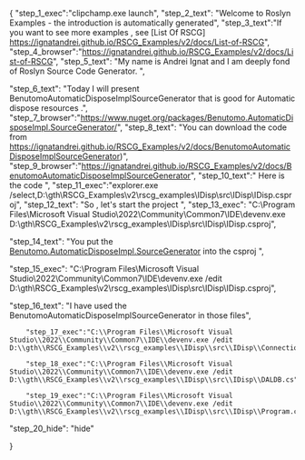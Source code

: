 {
    "step_1_exec":"clipchamp.exe launch",
    "step_2_text": "Welcome to Roslyn Examples - the introduction is automatically generated",
    "step_3_text":"If you want to see more examples , see  [List Of RSCG] https://ignatandrei.github.io/RSCG_Examples/v2/docs/List-of-RSCG",
    "step_4_browser":"https://ignatandrei.github.io/RSCG_Examples/v2/docs/List-of-RSCG",
    "step_5_text": "My name is Andrei Ignat and I am deeply fond of Roslyn Source Code Generator. ",

"step_6_text": "Today I will present BenutomoAutomaticDisposeImplSourceGenerator  that is good for Automatic dispose resources .",
"step_7_browser":"https://www.nuget.org/packages/Benutomo.AutomaticDisposeImpl.SourceGenerator/",
"step_8_text": "You can download the code from https://ignatandrei.github.io/RSCG_Examples/v2/docs/BenutomoAutomaticDisposeImplSourceGenerator)",
"step_9_browser":"https://ignatandrei.github.io/RSCG_Examples/v2/docs/BenutomoAutomaticDisposeImplSourceGenerator",
"step_10_text":" Here is the code ",
"step_11_exec":"explorer.exe /select,D:\\gth\\RSCG_Examples\\v2\\rscg_examples\\IDisp\\src\\IDisp\\IDisp.csproj",
"step_12_text": "So , let's start the project ",
"step_13_exec": "C:\\Program Files\\Microsoft Visual Studio\\2022\\Community\\Common7\\IDE\\devenv.exe D:\\gth\\RSCG_Examples\\v2\\rscg_examples\\IDisp\\src\\IDisp\\IDisp.csproj",

"step_14_text": "You put the  [Benutomo.AutomaticDisposeImpl.SourceGenerator](https://www.nuget.org/packages/Benutomo.AutomaticDisposeImpl.SourceGenerator/) into the csproj ",

"step_15_exec": "C:\\Program Files\\Microsoft Visual Studio\\2022\\Community\\Common7\\IDE\\devenv.exe /edit D:\\gth\\RSCG_Examples\\v2\\rscg_examples\\IDisp\\src\\IDisp\\IDisp.csproj",

"step_16_text": "I have used the BenutomoAutomaticDisposeImplSourceGenerator in those files",


        "step_17_exec":"C:\\Program Files\\Microsoft Visual Studio\\2022\\Community\\Common7\\IDE\\devenv.exe /edit D:\\gth\\RSCG_Examples\\v2\\rscg_examples\\IDisp\\src\\IDisp\\ConnectionDB.cs",
    
        "step_18_exec":"C:\\Program Files\\Microsoft Visual Studio\\2022\\Community\\Common7\\IDE\\devenv.exe /edit D:\\gth\\RSCG_Examples\\v2\\rscg_examples\\IDisp\\src\\IDisp\\DALDB.cs",
    
        "step_19_exec":"C:\\Program Files\\Microsoft Visual Studio\\2022\\Community\\Common7\\IDE\\devenv.exe /edit D:\\gth\\RSCG_Examples\\v2\\rscg_examples\\IDisp\\src\\IDisp\\Program.cs",
    
"step_20_hide": "hide"


}